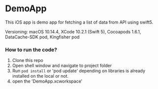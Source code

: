 # DemoApp
This iOS app is demo app for fetching a list of data from API using swift5.

Versioning: macOS 10.14.4, XCode 10.2.1 (Swift 5), Cocoapods 1.6.1, DataCache-SDK pod, Kingfisher pod

### How to run the code?

1. Clone this repo
2. Open shell window and navigate to project folder
3. Run `pod install` or 'pod update' depending on libraries is already installed on the local or not.
4. open the 'DemoApp.xcworkspace'
